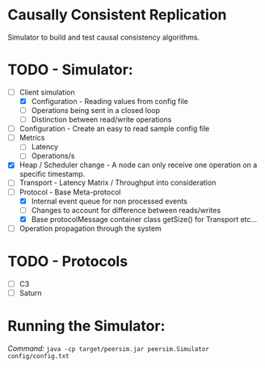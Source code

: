 # Causally Consistent Replication
Simulator to build and test causal consistency algorithms.

# TODO - Simulator:
- [ ] Client simulation
  - [X] Configuration - Reading values from config file
  - [ ] Operations being sent in a closed loop
  - [ ] Distinction between read/write operations
- [ ] Configuration - Create an easy to read sample config file 
- [ ] Metrics
  - [ ] Latency
  - [ ] Operations/s
- [X] Heap / Scheduler change - A node can only receive one operation on a specific timestamp. 
- [ ] Transport - Latency Matrix / Throughput into consideration
- [ ] Protocol - Base Meta-protocol
    - [X] Internal event queue for non processed events
    - [ ] Changes to account for difference between reads/writes
    - [X] Base protocolMessage container class getSize() for Transport etc...
- [ ] Operation propagation through the system

# TODO - Protocols
- [ ] C3
- [ ] Saturn

# Running the Simulator:
*Command:* ```java -cp target/peersim.jar peersim.Simulator config/config.txt```
